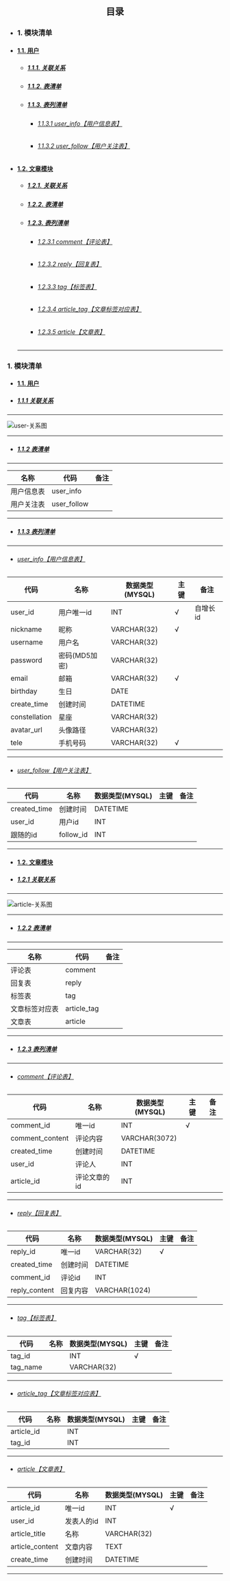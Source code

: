 ## <center>目录</center>
 - ### 1. 模块清单
- [<h4 id="module-user-from">1.1. 用户</h4>](#module-user "user")
	- [<h5 id="module-user-relation}-from">1.1.1. 关联关系</h5>](#module-user-relation "关联关系")
	- [<h5 id="module-user-tableList-from">1.1.2. 表清单</h5>](#module-user-tableList "表清单")
	- [<h5 id="module-user-tableColumnList-from">1.1.3. 表列清单</h5>](#module-user-tableColumnList "表列清单")
		- [<h6 id="module-user-tableColumnList-user_info-from">1.1.3.1 user\_info【用户信息表】</h6>](#module-user-tableColumnList-user_info "user_info")
		- [<h6 id="module-user-tableColumnList-user_follow-from">1.1.3.2 user\_follow【用户关注表】</h6>](#module-user-tableColumnList-user_follow "user_follow")
- [<h4 id="module-article-from">1.2. 文章模块</h4>](#module-article "article")
	- [<h5 id="module-article-relation}-from">1.2.1. 关联关系</h5>](#module-article-relation "关联关系")
	- [<h5 id="module-article-tableList-from">1.2.2. 表清单</h5>](#module-article-tableList "表清单")
	- [<h5 id="module-article-tableColumnList-from">1.2.3. 表列清单</h5>](#module-article-tableColumnList "表列清单")
		- [<h6 id="module-article-tableColumnList-comment-from">1.2.3.1 comment【评论表】</h6>](#module-article-tableColumnList-comment "comment")
		- [<h6 id="module-article-tableColumnList-reply-from">1.2.3.2 reply【回复表】</h6>](#module-article-tableColumnList-reply "reply")
		- [<h6 id="module-article-tableColumnList-tag-from">1.2.3.3 tag【标签表】</h6>](#module-article-tableColumnList-tag "tag")
		- [<h6 id="module-article-tableColumnList-article_tag-from">1.2.3.4 article\_tag【文章标签对应表】</h6>](#module-article-tableColumnList-article_tag "article_tag")
		- [<h6 id="module-article-tableColumnList-article-from">1.2.3.5 article【文章表】</h6>](#module-article-tableColumnList-article "article")
  ---

### 1. 模块清单
 - [<h4 id="module-user">1.1. 用户</h4>](#module-user-from)
 - [<h5 id="module-user-relation">1.1.1 关联关系</h5>](#module-user-relation-from)
 ---


![user-关系图](./dbDesign_files/user.png)

 ---

 - [<h5 id="module-user-tableList">1.1.2 表清单</h5>](#module-user-tableList-from)

 ---

| 名称 | 代码 | 备注 |
| ------------ | ------------ | ------------ |
| 用户信息表 | user\_info |  |
| 用户关注表 | user\_follow |  |

 ---

 - [<h5 id="module-user-tableColumnList">1.1.3 表列清单</h5>](#module-user-tableColumnList-from)

 ---

 - [<h6 id="module-user-tableColumnList-user_info">user_info【用户信息表】</h6>](#module-user-tableColumnList-user_info-from)

| 代码 | 名称 | 数据类型(MYSQL) | 主键 | 备注 |
| ------------ | ------------ | ------------ | ------------ | ------------ |
| user\_id | 用户唯一id | INT | √ | 自增长id |
| nickname | 昵称 | VARCHAR(32) | √ |  |
| username | 用户名 | VARCHAR(32) |  |  |
| password | 密码(MD5加密) | VARCHAR(32) |  |  |
| email | 邮箱 | VARCHAR(32) | √ |  |
| birthday | 生日 | DATE |  |  |
| create\_time | 创建时间 | DATETIME |  |  |
| constellation | 星座 | VARCHAR(32) |  |  |
| avatar\_url | 头像路径 | VARCHAR(32) |  |  |
| tele | 手机号码 | VARCHAR(32) | √ |  |

 ---

 - [<h6 id="module-user-tableColumnList-user_follow">user_follow【用户关注表】</h6>](#module-user-tableColumnList-user_follow-from)

| 代码 | 名称 | 数据类型(MYSQL) | 主键 | 备注 |
| ------------ | ------------ | ------------ | ------------ | ------------ |
| created\_time | 创建时间 | DATETIME |  |  |
| user\_id | 用户id | INT |  |  |
| 跟随的id | follow_id | INT |  |  |

 ---

 - [<h4 id="module-article">1.2. 文章模块</h4>](#module-article-from)
 - [<h5 id="module-article-relation">1.2.1 关联关系</h5>](#module-article-relation-from)
 ---


![article-关系图](./dbDesign_files/article.png)

 ---

 - [<h5 id="module-article-tableList">1.2.2 表清单</h5>](#module-article-tableList-from)

 ---

| 名称 | 代码 | 备注 |
| ------------ | ------------ | ------------ |
| 评论表 | comment |  |
| 回复表 | reply |  |
| 标签表 | tag |  |
| 文章标签对应表 | article\_tag |  |
| 文章表 | article |  |

 ---

 - [<h5 id="module-article-tableColumnList">1.2.3 表列清单</h5>](#module-article-tableColumnList-from)

 ---

 - [<h6 id="module-article-tableColumnList-comment">comment【评论表】</h6>](#module-article-tableColumnList-comment-from)

| 代码 | 名称 | 数据类型(MYSQL) | 主键 | 备注 |
| ------------ | ------------ | ------------ | ------------ | ------------ |
| comment\_id | 唯一id | INT | √ |  |
| comment\_content | 评论内容 | VARCHAR(3072) |  |  |
| created\_time | 创建时间 | DATETIME |  |  |
| user\_id | 评论人 | INT |  |  |
| article\_id | 评论文章的id | INT |  |  |

 ---

 - [<h6 id="module-article-tableColumnList-reply">reply【回复表】</h6>](#module-article-tableColumnList-reply-from)

| 代码 | 名称 | 数据类型(MYSQL) | 主键 | 备注 |
| ------------ | ------------ | ------------ | ------------ | ------------ |
| reply\_id | 唯一id | VARCHAR(32) | √ |  |
| created\_time | 创建时间 | DATETIME |  |  |
| comment\_id | 评论id | INT |  |  |
| reply\_content | 回复内容 | VARCHAR(1024) |  |  |

 ---

 - [<h6 id="module-article-tableColumnList-tag">tag【标签表】</h6>](#module-article-tableColumnList-tag-from)

| 代码 | 名称 | 数据类型(MYSQL) | 主键 | 备注 |
| ------------ | ------------ | ------------ | ------------ | ------------ |
| tag\_id |  | INT | √ |  |
| tag\_name |  | VARCHAR(32) |  |  |

 ---

 - [<h6 id="module-article-tableColumnList-article_tag">article_tag【文章标签对应表】</h6>](#module-article-tableColumnList-article_tag-from)

| 代码 | 名称 | 数据类型(MYSQL) | 主键 | 备注 |
| ------------ | ------------ | ------------ | ------------ | ------------ |
| article\_id |  | INT |  |  |
| tag\_id |  | INT |  |  |

 ---

 - [<h6 id="module-article-tableColumnList-article">article【文章表】</h6>](#module-article-tableColumnList-article-from)

| 代码 | 名称 | 数据类型(MYSQL) | 主键 | 备注 |
| ------------ | ------------ | ------------ | ------------ | ------------ |
| article\_id | 唯一id | INT | √ |  |
| user\_id | 发表人的id | INT |  |  |
| article\_title | 名称 | VARCHAR(32) |  |  |
| article\_content | 文章内容 | TEXT |  |  |
| create\_time | 创建时间 | DATETIME |  |  |

 ---

